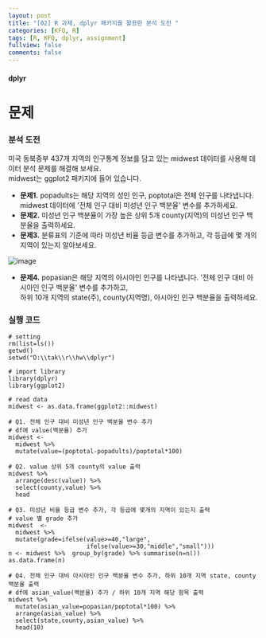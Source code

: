 ```yaml
---
layout: post
title: "[02] R 과제, dplyr 패키지를 활용한 분석 도전 "
categories: [KFQ, R]
tags: [R, KFQ, dplyr, assignment]
fullview: false
comments: false
---
```


#### dplyr



# **문제**
### 분석 도전
미국 동북중부 437개 지역의 인구통계 정보를 담고 있는 midwest 데이터를 사용해 데이터 분석 문제를 해결해 보세요.    
midwest는 ggplot2 패키지에 들어 있습니다.   
+ __문제1.__ popadults는 해당 지역의 성인 인구, poptotal은 전체 인구를 나타냅니다. midwest 데이터에 '전체 인구 대비 미성년 인구 백분율' 변수를 추가하세요.   
+ __문제2.__ 미성년 인구 백분율이 가장 높은 상위 5개 county(지역)의 미성년 인구 백분율을 출력하세요.   
+ __문제3.__ 분류표의 기준에 따라 미성년 비율 등급 변수를 추가하고, 각 등급에 몇 개의 지역이 있는지 알아보세요.   

![image](https://user-images.githubusercontent.com/84369912/126747506-8ae34da4-a3f7-47a5-b14c-b21bce1d81df.png)

+ __문제4.__ popasian은 해당 지역의 아시아인 인구를 나타냅니다. '전체 인구 대비 아시아인 인구 백분율' 변수를 추가하고,   
하위 10개 지역의 state(주), county(지역명), 아시아인 인구 백분율을 출력하세요.   

  
### 실행 코드
  
```
# setting
rm(list=ls())
getwd()
setwd("D:\\tak\\r\\hw\\dplyr")

# import library
library(dplyr)
library(ggplot2)

# read data
midwest <- as.data.frame(ggplot2::midwest)

# Q1. 전체 인구 대비 미성년 인구 백분율 변수 추가
# df에 value(백분율) 추가
midwest <- 
  midwest %>% 
  mutate(value=(poptotal-popadults)/poptotal*100)

# Q2. value 상위 5개 county의 value 출력
midwest %>% 
  arrange(desc(value)) %>% 
  select(county,value) %>% 
  head

# Q3. 미성년 비율 등급 변수 추가, 각 등급에 몇개의 지역이 있는지 출력
# value 별 grade 추가
midwest  <-
  midwest %>% 
  mutate(grade=ifelse(value>=40,"large",
                      ifelse(value>=30,"middle","small")))
n <- midwest %>%  group_by(grade) %>% summarise(n=n())
as.data.frame(n)

# Q4. 전체 인구 대비 아시아인 인구 백분율 변수 추가, 하위 10개 지역 state, county 백분율 출력
# df에 asian_value(백분율) 추가 / 하위 10개 지역 해당 항목 출력
midwest %>% 
  mutate(asian_value=popasian/poptotal*100) %>% 
  arrange(asian_value) %>% 
  select(state,county,asian_value) %>% 
  head(10)
```
  